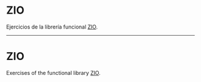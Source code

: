 # ZIO

Ejercicios de la librería funcional [ZIO](https://zio.dev/docs/overview/overview_index). 

---

# ZIO

Exercises of the functional library [ZIO](https://zio.dev/docs/overview/overview_index).

